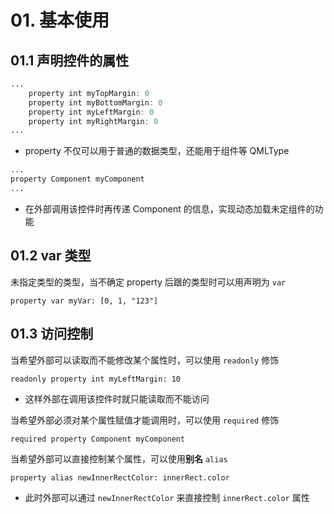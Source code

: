 # 01. 基本使用

## 01.1 声明控件的属性

```q
...
    property int myTopMargin: 0
    property int myBottomMargin: 0
    property int myLeftMargin: 0
    property int myRightMargin: 0
...
```

- property 不仅可以用于普通的数据类型，还能用于组件等 QMLType

```q
...
property Component myComponent
...
```

- 在外部调用该控件时再传递 Component 的信息，实现动态加载未定组件的功能

## 01.2 var 类型

未指定类型的类型，当不确定 property 后跟的类型时可以用声明为 `var` 

```
property var myVar: [0, 1, "123"]
```

## 01.3 访问控制

当希望外部可以读取而不能修改某个属性时，可以使用 `readonly` 修饰

```
readonly property int myLeftMargin: 10
```

- 这样外部在调用该控件时就只能读取而不能访问

当希望外部必须对某个属性赋值才能调用时，可以使用 `required` 修饰

```q
required property Component myComponent
```

当希望外部可以直接控制某个属性，可以使用**别名** `alias` 

```
property alias newInnerRectColor: innerRect.color
```

- 此时外部可以通过 `newInnerRectColor` 来直接控制 `innerRect.color` 属性